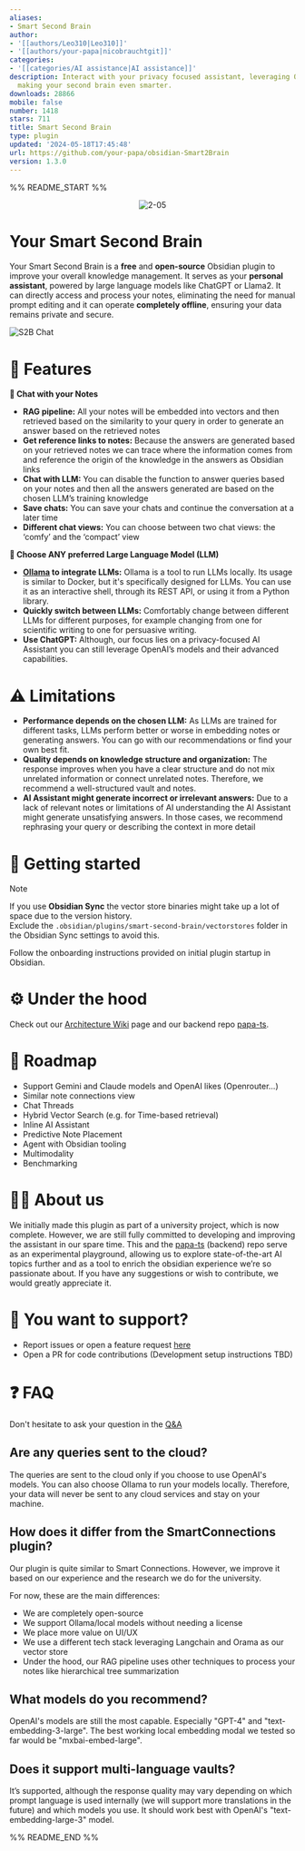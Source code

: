 ```yaml
---
aliases:
- Smart Second Brain
author:
- '[[authors/Leo310|Leo310]]'
- '[[authors/your-papa|nicobrauchtgit]]'
categories:
- '[[categories/AI assistance|AI assistance]]'
description: Interact with your privacy focused assistant, leveraging Ollama or OpenAI,
  making your second brain even smarter.
downloads: 28866
mobile: false
number: 1418
stars: 711
title: Smart Second Brain
type: plugin
updated: '2024-05-18T17:45:48'
url: https://github.com/your-papa/obsidian-Smart2Brain
version: 1.3.0
---
```


%% README_START %%

<div align="center">

![2-05](https://github.com/your-papa/obsidian-Smart2Brain/assets/48623649/0f9671ab-c39a-46f1-b3e8-bc045b578965)

</div>

# Your Smart Second Brain

Your Smart Second Brain is a **free** and **open-source** Obsidian plugin to improve your overall knowledge management.
It serves as your **personal assistant**, powered by large language models like ChatGPT or Llama2.
It can directly access and process your notes, eliminating the need for manual prompt editing and it can operate **completely offline**, ensuring your data remains private and secure.

<picture>
  <source media="(prefers-color-scheme: dark)" srcset="https://github.com/your-papa/obsidian-Smart2Brain/assets/48623649/3e9cb3bc-ea57-4afc-b616-9c9360e39232">
  <source media="(prefers-color-scheme: light)" srcset="https://github.com/your-papa/obsidian-Smart2Brain/assets/48623649/9948671a-ebc4-4315-b376-0918c6f7f4f8">
  <img alt="S2B Chat" src="https://github.com/your-papa/obsidian-Smart2Brain/assets/48623649/9948671a-ebc4-4315-b376-0918c6f7f4f8">
</picture>


# 🌟 Features

**📝 Chat with your Notes**

- **RAG pipeline:** All your notes will be embedded into vectors and then retrieved based on the similarity to your query in order to generate an answer based on the retrieved notes
- **Get reference links to notes:** Because the answers are generated based on your retrieved notes we can trace where the information comes from and reference the origin of the knowledge in the answers as Obsidian links
- **Chat with LLM:** You can disable the function to answer queries based on your notes and then all the answers generated are based on the chosen LLM’s training knowledge
- **Save chats:** You can save your chats and continue the conversation at a later time
- **Different chat views:** You can choose between two chat views: the ‘comfy’ and the ‘compact’ view

**🤖 Choose ANY preferred Large Language Model (LLM)**

- **[Ollama](https://ollama.com/) to integrate LLMs:** Ollama is a tool to run LLMs locally. Its usage is similar to Docker, but it's specifically designed for LLMs. You can use it as an interactive shell, through its REST API, or using it from a Python library.
- **Quickly switch between LLMs:** Comfortably change between different LLMs for different purposes, for example changing from one for scientific writing to one for persuasive writing.
- **Use ChatGPT:** Although, our focus lies on a privacy-focused AI Assistant you can still leverage OpenAI’s models and their advanced capabilities.

# ⚠️ Limitations

- **Performance depends on the chosen LLM:** As LLMs are trained for different tasks, LLMs perform better or worse in embedding notes or generating answers. You can go with our recommendations or find your own best fit.
- **Quality depends on knowledge structure and organization:** The response improves when you have a clear structure and do not mix unrelated information or connect unrelated notes. Therefore, we recommend a well-structured vault and notes.
- **AI Assistant might generate incorrect or irrelevant answers:** Due to a lack of relevant notes or limitations of AI understanding the AI Assistant might generate unsatisfying answers. In those cases, we recommend rephrasing your query or describing the context in more detail

# 🔧 Getting started
> [!NOTE]  
> If you use **Obsidian Sync** the vector store binaries might take up a lot of space due to the version history.  
> Exclude the `.obsidian/plugins/smart-second-brain/vectorstores` folder in the Obsidian Sync settings to avoid this.

Follow the onboarding instructions provided on initial plugin startup in Obsidian.

# ⚙️ Under the hood

Check out our [Architecture Wiki](https://github.com/your-papa/obsidian-Smart2Brain/wiki) page and our backend repo [papa-ts](https://github.com/your-papa/papa-ts).

# 🎯 Roadmap

- Support Gemini and Claude models and OpenAI likes (Openrouter...)
- Similar note connections view
- Chat Threads
- Hybrid Vector Search (e.g. for Time-based retrieval)
- Inline AI Assistant
- Predictive Note Placement
- Agent with Obsidian tooling
- Multimodality
- Benchmarking

# 🧑‍💻 About us

We initially made this plugin as part of a university project, which is now complete. However, we are still fully committed to developing and improving the assistant in our spare time.
This and the [papa-ts](https://github.com/your-papa/papa-ts) (backend) repo serve as an experimental playground, allowing us to explore state-of-the-art AI topics further and as a tool to enrich the obsidian experience we’re so passionate about.
If you have any suggestions or wish to contribute, we would greatly appreciate it.

# 📢 You want to support?

- Report issues or open a feature request [here](https://github.com/your-papa/obsidian-Smart2Brain/issues/new/choose)
- Open a PR for code contributions (Development setup instructions TBD)


# ❓ FAQ

Don't hesitate to ask your question in the [Q&A](https://github.com/your-papa/obsidian-Smart2Brain/discussions/categories/q-a)

## Are any queries sent to the cloud?

The queries are sent to the cloud only if you choose to use OpenAI's models. You can also choose Ollama to run your models locally. Therefore, your data will never be sent to any cloud services and stay on your machine.
    
## How does it differ from the SmartConnections plugin?
Our plugin is quite similar to Smart Connections. However, we improve it based on our experience and the research we do for the university.
    
For now, these are the main differences:
- We are completely open-source
- We support Ollama/local models without needing a license
- We place more value on UI/UX
- We use a different tech stack leveraging Langchain and Orama as our vector store
- Under the hood, our RAG pipeline uses other techniques to process your notes like hierarchical tree summarization

## What models do you recommend?
OpenAI's models are still the most capable. Especially "GPT-4" and "text-embedding-3-large". The best working local embedding modal we tested so far would be "mxbai-embed-large".

## Does it support multi-language vaults?

It’s supported, although the response quality may vary depending on which prompt language is used internally (we will support more translations in the future) and which models you use. It should work best with OpenAI's "text-embedding-large-3" model.


%% README_END %%